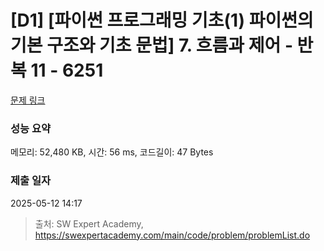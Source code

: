 # [D1] [파이썬 프로그래밍 기초(1) 파이썬의 기본 구조와 기초 문법] 7. 흐름과 제어 - 반복 11 - 6251 

[문제 링크](https://swexpertacademy.com/main/code/problem/problemDetail.do?contestProbId=AWcVEC-K4uADFAU4) 

### 성능 요약

메모리: 52,480 KB, 시간: 56 ms, 코드길이: 47 Bytes

### 제출 일자

2025-05-12 14:17



> 출처: SW Expert Academy, https://swexpertacademy.com/main/code/problem/problemList.do